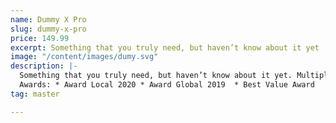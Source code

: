 ```yaml
---
name: Dummy X Pro
slug: dummy-x-pro
price: 149.99
excerpt: Something that you truly need, but haven’t know about it yet
image: "/content/images/dumy.svg"
description: |-
  Something that you truly need, but haven’t know about it yet. Multiple winner of Community Awarads.
  Awards: * Award Local 2020 * Award Global 2019  * Best Value Award
tag: master

---
```

